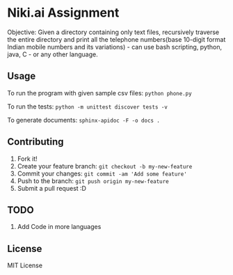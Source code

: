 # Niki.ai Assignment

Objective: Given a directory containing only text files, recursively traverse the entire directory and print all the telephone numbers(base 10-digit  format Indian mobile numbers and its variations) - can use bash
scripting, python, java, C - or any other language.

## Usage

To run the program with given sample csv files:
`python phone.py`

To run the tests:
`python -m unittest discover tests -v`

To generate documents:
`sphinx-apidoc -F -o docs .`

## Contributing

1. Fork it!
2. Create your feature branch: `git checkout -b my-new-feature`
3. Commit your changes: `git commit -am 'Add some feature'`
4. Push to the branch: `git push origin my-new-feature`
5. Submit a pull request :D

## TODO

1. Add Code in more languages

## License

MIT License